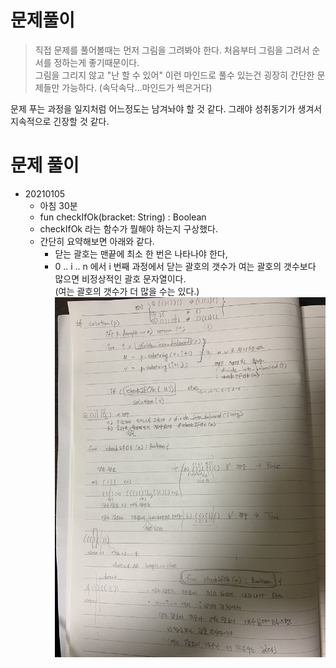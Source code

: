 # 문제풀이
> 직접 문제를 풀어볼때는 먼저 그림을 그려봐야 한다. 처음부터 그림을 그려서 순서를 정하는게 좋기때문이다.  
그림을 그리지 않고 "난 할 수 있어" 이런 마인드로 풀수 있는건 굉장히 간단한 문제들만 가능하다. (속닥속닥...마인드가 썩은거다)  
  
문제 푸는 과정을 일지처럼 어느정도는 남겨놔야 할 것 같다. 그래야 성취동기가 생겨서 지속적으로 긴장할 것 같다.

# 문제 풀이
- 20210105
    - 아침 30분
    - fun checkIfOk(bracket: String) : Boolean
    - checkIfOk 라는 함수가 뭘해야 하는지 구상했다.
    - 간단히 요약해보면 아래와 같다.
        - 닫는 괄호는 맨끝에 최소 한 번은 나타나야 한다,
        - 0 .. i .. n 에서 i 번째 과정에서 닫는 괄호의 갯수가 여는 괄호의 갯수보다 많으면 비정상적인 괄호 문자열이다.  
          (여는 괄호의 갯수가 더 많을 수는 있다.)
![이미지](img/20210105_1.png)



